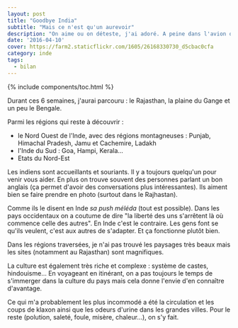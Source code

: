 ```yaml
---
layout: post
title: "Goodbye India"
subtitle: "Mais ce n'est qu'un aurevoir"
description: "On aime ou on déteste, j'ai adoré. A peine dans l'avion que je pensais déjà aux prochains voyages à faire pour découvrir de nouvelles régions"
date: '2016-04-10'
cover: https://farm2.staticflickr.com/1605/26168330730_d5cbac0cfa
category: inde
tags:
  - bilan
---
```


{% include components/toc.html %}

Durant ces 6 semaines, j'aurai parcouru : le Rajasthan, la plaine du Gange et un peu le Bengale.

Parmi les régions qui reste à découvrir :

- le Nord Ouest de l'Inde, avec des régions montagneuses : Punjab, Himachal Pradesh, Jamu et Cachemire, Ladakh
- l'Inde du Sud : Goa, Hampi, Kerala...
- Etats du Nord-Est

Les indiens sont accueillants et souriants. Il y a toujours quelqu'un pour venir vous aider. En plus on trouve souvent des personnes parlant un bon anglais (ça permet d'avoir des conversations plus intéressantes). Ils aiment bien se faire prendre en photo (surtout dans le Rajhastan).

Comme ils le disent en Inde *sa push méléda* (tout est possible). Dans les pays occidentaux on a coutume de dire "la liberté des uns s'arrêtent là où commence celle des autres". En Inde c'est le contraire. Les gens font se qu'ils veulent, c'est aux autres de s'adapter. Et ça fonctionne plutôt bien.

Dans les régions traversées, je n'ai pas trouvé les paysages très beaux mais les sites (notamment au Rajasthan) sont magnifiques.

La culture est également très riche et complexe : système de castes, hindouisme... En voyageant en itinérant, on a pas toujours le temps de s'immerger dans la culture du pays mais cela donne l'envie d'en connaître d'avantage.

Ce qui m'a probablement les plus incommodé a été la circulation et les coups de klaxon ainsi que les odeurs d'urine dans les grandes villes. Pour le reste (polution, saleté, foule, misère, chaleur...), on s'y fait.
